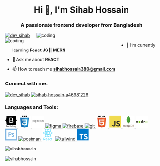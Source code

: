 <h1 align="center">Hi 👋, I'm Sihab Hossain</h1>
<h3 align="center">A passionate frontend developer from Bangladesh</h3>

<div><img align="right" alt="coding" width="400px" src="https://camo.githubusercontent.com/5ddf73ad3a205111cf8c686f687fc216c2946a75005718c8da5b837ad9de78c9/68747470733a2f2f7468756d62732e6766796361742e636f6d2f4576696c4e657874446576696c666973682d736d616c6c2e676966">
 
<img align="left" alt="coding" width="400px" src="https://scontent.fdac148-1.fna.fbcdn.net/v/t39.30808-6/352260806_3388787104677428_79055383096975566_n.jpg?stp=dst-jpg_p526x296&_nc_cat=106&ccb=1-7&_nc_sid=730e14&_nc_eui2=AeFhbSNZU7DOYLMcmmjgm2rpNuaZKMiSoeY25pkoyJKh5qrF8uSuxTP0lbgQ4wFw3jsPWZ0pT00yaIE7XFCG-D1w&_nc_ohc=SMNsbiUeeU0AX_DXL1o&_nc_ht=scontent.fdac148-1.fna&oh=00_AfAchPD8hxO5lPElMasGtX0vHgK6_Wmy37OKVYJ2M_QkPQ&oe=64901FCE">
  </div>



<p align="left"> <a href="https://twitter.com/dev_sihab" target="blank"><img src="https://img.shields.io/twitter/follow/dev_sihab?logo=twitter&style=for-the-badge" alt="dev_sihab" /></a> </p>

- 🌱 I’m currently learning **React JS || MERN**

- 💬 Ask me about **REACT**

- 📫 How to reach me **sihabhossain380@gmail.com**

<h3 align="left">Connect with me:</h3>
<p align="left">
<a href="https://twitter.com/dev_sihab" target="blank"><img align="center" src="https://raw.githubusercontent.com/rahuldkjain/github-profile-readme-generator/master/src/images/icons/Social/twitter.svg" alt="dev_sihab" height="30" width="40" /></a>
<a href="https://linkedin.com/in/sihab-hossain-a46981226" target="blank"><img align="center" src="https://raw.githubusercontent.com/rahuldkjain/github-profile-readme-generator/master/src/images/icons/Social/linked-in-alt.svg" alt="sihab-hossain-a46981226" height="30" width="40" /></a>
</p>

<h3 align="left">Languages and Tools:</h3>
<p align="left"> <a href="https://getbootstrap.com" target="_blank" rel="noreferrer"> <img src="https://raw.githubusercontent.com/devicons/devicon/master/icons/bootstrap/bootstrap-plain-wordmark.svg" alt="bootstrap" width="40" height="40"/> </a> <a href="https://www.w3schools.com/css/" target="_blank" rel="noreferrer"> <img src="https://raw.githubusercontent.com/devicons/devicon/master/icons/css3/css3-original-wordmark.svg" alt="css3" width="40" height="40"/> </a> <a href="https://expressjs.com" target="_blank" rel="noreferrer"> <img src="https://raw.githubusercontent.com/devicons/devicon/master/icons/express/express-original-wordmark.svg" alt="express" width="40" height="40"/> </a> <a href="https://www.figma.com/" target="_blank" rel="noreferrer"> <img src="https://www.vectorlogo.zone/logos/figma/figma-icon.svg" alt="figma" width="40" height="40"/> </a> <a href="https://firebase.google.com/" target="_blank" rel="noreferrer"> <img src="https://www.vectorlogo.zone/logos/firebase/firebase-icon.svg" alt="firebase" width="40" height="40"/> </a> <a href="https://git-scm.com/" target="_blank" rel="noreferrer"> <img src="https://www.vectorlogo.zone/logos/git-scm/git-scm-icon.svg" alt="git" width="40" height="40"/> </a> <a href="https://www.w3.org/html/" target="_blank" rel="noreferrer"> <img src="https://raw.githubusercontent.com/devicons/devicon/master/icons/html5/html5-original-wordmark.svg" alt="html5" width="40" height="40"/> </a> <a href="https://developer.mozilla.org/en-US/docs/Web/JavaScript" target="_blank" rel="noreferrer"> <img src="https://raw.githubusercontent.com/devicons/devicon/master/icons/javascript/javascript-original.svg" alt="javascript" width="40" height="40"/> </a> <a href="https://www.mongodb.com/" target="_blank" rel="noreferrer"> <img src="https://raw.githubusercontent.com/devicons/devicon/master/icons/mongodb/mongodb-original-wordmark.svg" alt="mongodb" width="40" height="40"/> </a> <a href="https://nodejs.org" target="_blank" rel="noreferrer"> <img src="https://raw.githubusercontent.com/devicons/devicon/master/icons/nodejs/nodejs-original-wordmark.svg" alt="nodejs" width="40" height="40"/> </a> <a href="https://www.photoshop.com/en" target="_blank" rel="noreferrer"> <img src="https://raw.githubusercontent.com/devicons/devicon/master/icons/photoshop/photoshop-line.svg" alt="photoshop" width="40" height="40"/> </a> <a href="https://postman.com" target="_blank" rel="noreferrer"> <img src="https://www.vectorlogo.zone/logos/getpostman/getpostman-icon.svg" alt="postman" width="40" height="40"/> </a> <a href="https://reactjs.org/" target="_blank" rel="noreferrer"> <img src="https://raw.githubusercontent.com/devicons/devicon/master/icons/react/react-original-wordmark.svg" alt="react" width="40" height="40"/> </a> <a href="https://tailwindcss.com/" target="_blank" rel="noreferrer"> <img src="https://www.vectorlogo.zone/logos/tailwindcss/tailwindcss-icon.svg" alt="tailwind" width="40" height="40"/> </a> <a href="https://www.typescriptlang.org/" target="_blank" rel="noreferrer"> <img src="https://raw.githubusercontent.com/devicons/devicon/master/icons/typescript/typescript-original.svg" alt="typescript" width="40" height="40"/> </a> </p>

<p><img align="center" src="https://github-readme-stats.vercel.app/api/top-langs?username=sihabhossain&show_icons=true&locale=en&layout=compact" alt="sihabhossain" /></p>

<p><img align="center" src="https://github-readme-streak-stats.herokuapp.com/?user=sihabhossain&" alt="sihabhossain" /></p>
